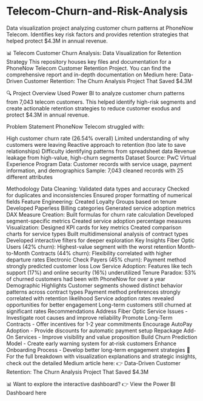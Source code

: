 # Telecom-Churn-and-Risk-Analysis
Data visualization project analyzing customer churn patterns at PhoneNow Telecom. Identifies key risk factors and provides retention strategies that helped protect $4.3M in annual revenue.

📊 Telecom Customer Churn Analysis: Data Visualization for Retention Strategy
This repository houses key files and documentation for a PhoneNow Telecom Customer Retention Project. You can find the comprehensive report and in-depth documentation on Medium here: Data-Driven Customer Retention: The Churn Analysis Project That Saved $4.3M

🔍 Project Overview
Used Power BI to analyze customer churn patterns from 7,043 telecom customers. This helped identify high-risk segments and create actionable retention strategies to reduce customer exodus and protect $4.3M in annual revenue.

Problem Statement
PhoneNow Telecom struggled with:

High customer churn rate (26.54% overall)
Limited understanding of why customers were leaving
Reactive approach to retention (too late to save relationships)
Difficulty identifying patterns from spreadsheet data
Revenue leakage from high-value, high-churn segments
Dataset
Source: PwC Virtual Experience Program
Data: Customer records with service usage, payment information, and demographics
Sample: 7,043 cleaned records with 25 different attributes

Methodology
Data Cleaning:
Validated data types and accuracy
Checked for duplicates and inconsistencies
Ensured proper formatting of numerical fields
Feature Engineering:
Created Loyalty Groups based on tenure
Developed Paperless Billing categories
Generated service adoption metrics
DAX Measure Creation:
Built formulas for churn rate calculation
Developed segment-specific metrics
Created service adoption percentage measures
Visualization:
Designed KPI cards for key metrics
Created comparison charts for service types
Built multidimensional analysis of contract types
Developed interactive filters for deeper exploration
Key Insights
Fiber Optic Users (42% churn): Highest-value segment with the worst retention
Month-to-Month Contracts (44% churn): Flexibility correlated with higher departure rates
Electronic Check Payers (45% churn): Payment method strongly predicted customer loss
Low Service Adoption: Features like tech support (17%) and online security (16%) underutilized
Tenure Paradox: 53% of churned customers had been with PhoneNow for over a year
Demographic Highlights
Customer segments showed distinct behavior patterns across contract types
Payment method preferences strongly correlated with retention likelihood
Service adoption rates revealed opportunities for better engagement
Long-term customers still churned at significant rates
Recommendations
Address Fiber Optic Service Issues - Investigate root causes and improve reliability
Promote Long-Term Contracts - Offer incentives for 1-2 year commitments
Encourage AutoPay Adoption - Provide discounts for automatic payment setup
Repackage Add-On Services - Improve visibility and value proposition
Build Churn Prediction Model - Create early warning system for at-risk customers
Enhance Onboarding Process - Develop better long-term engagement strategies
📖 For the full breakdown with visualization explanations and strategic insights, check out the detailed Medium article here:
👉 Data-Driven Customer Retention: The Churn Analysis Project That Saved $4.3M

📊 Want to explore the interactive dashboard?
👉 View the Power BI Dashboard here

